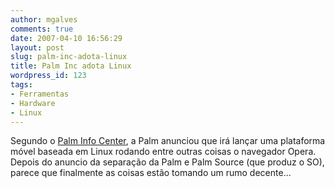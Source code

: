 ```yaml
---
author: mgalves
comments: true
date: 2007-04-10 16:56:29
layout: post
slug: palm-inc-adota-linux
title: Palm Inc adota Linux
wordpress_id: 123
tags:
- Ferramentas
- Hardware
- Linux
---
```


Segundo o [Palm Info Center](http://www.palminfocenter.com/news/9351/palm-announces-new-linux-based-mobile-platform/), a Palm anunciou que irá lançar uma plataforma móvel baseada em Linux rodando entre outras coisas o navegador Opera. Depois do anuncio da separação da Palm e Palm Source (que produz o SO), parece que finalmente as coisas estão tomando um rumo decente...
